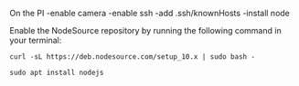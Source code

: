 On the PI
-enable camera
-enable ssh
-add .ssh/knownHosts
-install node

Enable the NodeSource repository by running the following command in your terminal:

``curl -sL https://deb.nodesource.com/setup_10.x | sudo bash -``

``sudo apt install nodejs``
